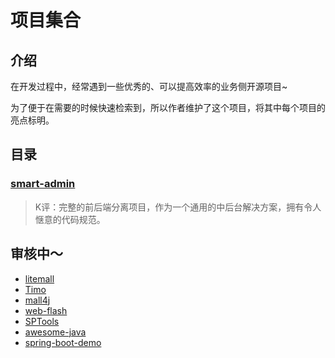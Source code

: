 # 项目集合

## 介绍

在开发过程中，经常遇到一些优秀的、可以提高效率的业务侧开源项目~

为了便于在需要的时候快速检索到，所以作者维护了这个项目，将其中每个项目的亮点标明。

## 目录

### [smart-admin](https://gitee.com/lab1024/smart-admin)

> K评：完整的前后端分离项目，作为一个通用的中后台解决方案，拥有令人惬意的代码规范。

## 审核中～

- [litemall](https://gitee.com/linlinjava/litemall)
- [Timo](https://gitee.com/aun/Timo)
- [mall4j](https://gitee.com/gz-yami/mall4j)
- [web-flash](https://gitee.com/enilu/web-flash)
- [SPTools](https://gitee.com/52itstyle/SPTools)
- [awesome-java](https://github.com/Snailclimb/awesome-java)
- [spring-boot-demo](https://github.com/xkcoding/spring-boot-demo)
